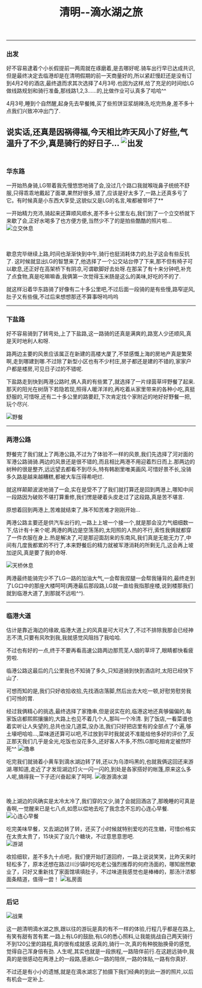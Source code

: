 ﻿---
layout: post
title: 清明--滴水湖之旅
category: 侣行
comments: true
analytics: true
---


---
### **出发**

好不容易逮着个小长假提前一两周就在琢磨着,是去哪好呢.骑车出行早已达成共识,但是最终决定去临港却是在清明假期的前一天商量好的,所以紧赶慢赶还是没有订到4月2号的酒店,最终退而求其次选择了4月3号.也因为这样,给了充足的时间给LG做线路规划和骑行准备,那线路1,2,3......的,比做作业可认真多了哈哈^^

4月3号,睡到个自然醒,起身先去早餐摊,买了些煎饼豆浆胡辣汤,吃完热身,差不多十点我们兴致冲冲出门了.

说实话,还真是因祸得福,今天相比昨天风小了好些,气温升了不少,真是骑行的好日子...
![出发](http://i4.buimg.com/1949/ad0b4843938d3a89.jpg)
<br>
<br>
---
### **华东路**

一开始热身骑,LG带着我先慢悠悠地骑了会,没过几个路口我就喉咙鼻子统统不舒服,只得乖乖地戴起了面罩,果然好很多,错了,应该是好太多了,一路上还真多亏了它。有时候真是小东西大享受,这貌似又是LG的名言,唉都被带坏了**

一开始精力充沛,骑起来还算顺风顺水,差不多十公里左右,我们到了一个立交桥就下来歇了会,正好水喝多了也方便方便,当然少不了的是拍些酷酷的照片啦...
![立交休息](http://i4.buimg.com/1949/4aa7c9f9b9f61693.jpg)
<br>
<br>
<br>


歇息完毕继续上路,时间也渐渐快到中午,骑行也挺消耗体力的,肚子这会有些反抗了.
这时候就显出LG的智慧来了,他选择了一个公交站台停了下来,那不但有椅子可以歇息,还正好在高架桥下有阴凉,可谓歇脚好去处呀.在那呆了有十来分钟吧,补充了点食物,真是吃嘛嘛香,我俩第一次觉得玉米肠是这么的美味,好吃的不的了.

就这样沿着华东路骑了好像有二十多公里吧,不过后面一段骑的是有些慢,路窄逆风,肚子又有些俄,不过后来想想那还不算事呀呜呜呜

---
### **下盐路**

好不容易骑到了转弯处,上了下盐路,这一路骑的还真是满爽的,路宽人少还顺风,真是天时地利人和呀.

路两边主要的风景应该属正在新建的高楼大厦了,不禁感慨上海的房地产真是繁荣啊,走到哪建到哪.不过除了新型小区也有不少村庄,房子都还是建的不错的,家家户户都是楼房,可见日子过的不错呢.

下盐路走到快到两港公路时,俩人真的有些累了,就选择了一片绿茵草坪野餐了起来.
那天的阳光在树荫下若隐若现,照得人暖洋洋的,再吃着从家里带来的各种小吃,真挺舒服的,可惜呀,还有二十多公里的路要赶,下次肯定找个家附近的地好好野餐一把,玩个尽兴.

![野餐](http://i4.buimg.com/1949/a3a1bb7da3580d9d.jpg)
<br>


---
### **两港公路**

野餐完了我们就上了两港公路,不过为了体验不一样的风景,我们先选择了河对面的军港公路骑骑.两边的风景还是很不错的,而且相比两港不用迎着烈日而上.那两边的树种的很是整齐,远远望去都看不到尽头,特有韩剧里唯美画风.可惜好景不长,没骑多久路是越来越糟糕,都被大车压得希吧烂.

就这样颠颠波波地骑了一会,实在是受不了了我们就打算还是回到两港上,哪知中间一段路因为破败不堪打算重修,我们愣是硬着头皮走过了这段路,真是苦不堪言.

原想着回到两港上,苦难就结束了,殊不知苦难才刚刚开始...

两港公路主要还是供汽车出行的,一路上上坡一个接一个,就是那会没力气细细数一下,估计有十来个呢.两港的两边是空荡荡的,太阳照的人热的不行,索性我俩就都穿了一件衣服在身上.热是解决了,可是那迎面刮来的东南风,我们真是无能无力了,中间有几度我都累的不行了,本来野餐后的精力就被军港消耗的所剩无几,这会再上坡加逆风,真是要了我的命呀.

![天桥休息](http://i1.piimg.com/1949/f8ab27848b3db222.jpg)
<br>


两港最终能骑完少不了LG一路的加油大气,一会帮我捏腿一会帮我锤背的,最终走到了LG口中的那座大楼呵呵(两港最后那段路,LG就一直给我指那座楼,说到楼那我们就到临港大道了,到那就不远啦^^).


---
### **临港大道**

估计是靠近海边的缘故,临港大道上的风真是可大可大了,不过不排除我那会已经神志不清,只要有风吹到我,我就感觉风阻挡了我哈哈.

不过也有好的一点,终于不要再看高速公路两边那荒芜人烟的草坪了,眼睛都快看疲劳啦.

临港公路这最后的几公里我也不知骑了多久,只知道骑到快到酒店时,太阳已经快下山了.

可想而知的是,我们只好收拾收拾,先找酒店落脚,然后出去大吃一顿,好慰劳慰劳我们可怜的胃.

经过我俩精心的挑选,最终选择了家撸串,但是说实在的,临港这地还真够偏偏的,每家饭店都熙熙攘攘的,大路上也见不着几个人,那叫一个冷清.
到了饭店,一看菜谱也着实听让人失望的,总共也没几道菜,没办法,我们只好把店里有的全部点了个遍,够土壕吧哈哈...,菜味道还算可以吧,不过放到平时我就说不准能给他多好的评价了,反正那天我们几乎是全光,吃饭也没花多久,还好客人不多,不然LG那吃相肯定被然吓死^^
![撸串](http://i4.buimg.com/1949/2e049d31ac0ffa2f.jpg)
<br>

吃完我们就骑着小黄车到滴水湖边转了转,还以为乌漆吗黑的,也就我俩这回还来游湖.哪知道,走近了才发现湖边灯火一闪一闪的,到处是各家搭好的帐篷,原来这么多人呢,搞得我一下子还兴奋起来了呵呵.
![夜游滴水湖](http://i4.buimg.com/1949/9742cbe856411b5d.jpg)

<br>

晚上湖边的风确实是太冷太冷了,我们穿的又少,骑了会就回酒店了,那晚睡的可真是香啊,一觉醒来已是七八点,如愿以偿地去吃了我念念不忘的心连心早餐.
![心连心早餐](http://i4.buimg.com/1949/d9702282be32b523.jpg)
<br>

吃完美味早餐，又去湖边转了转，还买了小时候就特别爱吃的花生糖，可惜价格实在太贵太贵了，15块买了没几个糖块，不过意思意思吧.
<br>
![游湖](http://i1.piimg.com/1949/872aea89d5e95198.jpg)
<br>

收拾细软，差不多九十点吧，我们便开始打道回府，一路上说说笑笑，比昨天来时轻松多了，原本还想在路过川沙镇时吃吃老公强烈推荐的何府汤面的，哪知居然歇业了，只好又重新找了家面馆填填肚子，不过味道我感觉也是棒棒的，那汤汁浓郁面条精道，值得一尝！
![私房面](http://i1.piimg.com/1949/d674a7234a727f27.jpg)
<br>

---
### **后记**
![战果](http://i1.piimg.com/1949/4d586adf4ee2fc58.jpg)
<br>

这一趟清明滴水湖之旅,跟以往的游玩是真的有不一样的体验,行程几乎都是在路上,有笑有甜有苦有累.一路上有LG的鼓励,有LG的悉心照料,让我能挑战自己两天骑行不到120公里的路程,真的很有成就感.说真的,骑行一次,真的有种脱胎换骨的感觉,觉得自己浑身倍有劲.
人生呢,其实也就是一段旅程,一路陪伴前行.在这趟远骑中,我真的是很感动在两港上的一段路,感谢LG一路的陪伴,一路的体贴,一路有你真好.

不过还是有小小的遗憾,就是在滴水湖忘了拍摄下我们经典的到此一游的照片,以后有机会一定补上.
